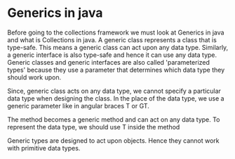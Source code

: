# Generics in java
Before going to the collections framework we must look at Generics in java and what is Collections in java.
A generic class represents a class that is type-safe. This means a generic class can act upon any data type. Similarly, a generic interface is also type-safe and hence it can use any data type. Generic classes and generic interfaces are also called 'parameterized types' because they use a parameter that determines which data type they should work upon.

Since, generic class acts on any data type, we cannot specify a particular data type when designing the class. In the place of the data type, we use a generic parameter like in angular braces T or GT.

The method becomes a generic method and can act on any data type. To represent the data type, we should use T inside the method

Generic types are designed to act upon objects. Hence they cannot work with primitive data types.
